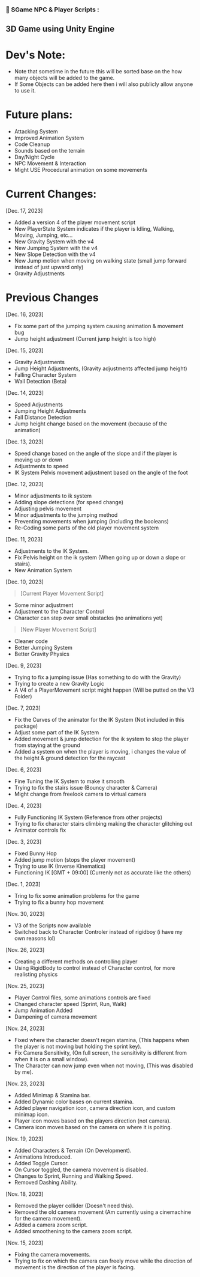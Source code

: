 ### 🔨 SGame NPC & Player Scripts :
3D Game using Unity Engine
---

<h1>Dev's Note:</h1>

- Note that sometime in the future this will be sorted base on the how many objects will be added to the game.
- If Some Objects can be added here then i will also publicly allow anyone to use it.

<h1>Future plans:</h1>

- Attacking System
- Improved Animation System
- Code Cleanup
- Sounds based on the terrain
- Day/Night Cycle
- NPC Movement & Interaction
- Might USE Procedural animation on some movements

<h1>Current Changes:</h1>

[Dec. 17, 2023]
- Added a version 4 of the player movement script
- New PlayerState System indicates if the player is Idling, Walking, Moving, Jumping, etc...
- New Gravity System with the v4
- New Jumping System with the v4
- New Slope Detection with the v4
- New Jump motion when moving on walking state (small jump forward instead of just upward only)
- Gravity Adjustments

<h1>Previous Changes</h1>

[Dec. 16, 2023]
- Fix some part of the jumping system causing animation & movement bug
- Jump height adjustment (Current jump height is too high)

[Dec. 15, 2023]
- Gravity Adjustments
- Jump Height Adjustments, (Gravity adjustments affected jump height)
- Falling Character System
- Wall Detection (Beta)

[Dec. 14, 2023]
- Speed Adjustments
- Jumping Height Adjustments
- Fall Distance Detection
- Jump height change based on the movement (because of the animation)

[Dec. 13, 2023]
- Speed change based on the angle of the slope and if the player is moving up or down
- Adjustments to speed
- IK System Pelvis movement adjustment based on the angle of the foot

[Dec. 12, 2023]
- Minor adjustments to ik system
- Adding slope detections (for speed change)
- Adjusting pelvis movement
- Minor adjustments to the jumping method
- Preventing movements when jumping (including the booleans)
- Re-Coding some parts of the old player movement system

[Dec. 11, 2023]
- Adjustments to the IK System.
- Fix Pelvis height on the ik system (When going up or down a slope or stairs).
- New Animation System

[Dec. 10, 2023]
> [Current Player Movement Script]
  - Some minor adjustment
  - Adjustment to the Character Control
  - Character can step over small obstacles (no animations yet)

> [New Player Movement Script]
  - Cleaner code
  - Better Jumping System
  - Better Gravity Physics

[Dec. 9, 2023]
- Trying to fix a jumping issue (Has something to do with the Gravity)
- Trying to create a new Gravity Logic
- A V4 of a PlayerMovement script might happen (Will be putted on the V3 Folder)

[Dec. 7, 2023]
- Fix the Curves of the animator for the IK System (Not included in this package)
- Adjust some part of the IK System
- Added movement & jump detection for the ik system to stop the player from staying at the ground
- Added a system on when the player is moving, i changes the value of the height & ground detection for the raycast

[Dec. 6, 2023]
- Fine Tuning the IK System to make it smooth
- Trying to fix the stairs issue (Bouncy character & Camera)
- Might change from freelook camera to virtual camera

[Dec. 4, 2023]
- Fully Functioning IK System (Reference from other projects)
- Trying to fix character stairs climbing making the character glitching out
- Animator controls fix

[Dec. 3, 2023]
- Fixed Bunny Hop
- Added jump motion (stops the player movement)
- Trying to use IK (Inverse Kinematics)
- Functioning IK [GMT + 09:00] (Currenly not as accurate like the others)

[Dec. 1, 2023]
- Tring to fix some animation problems for the game
- Trying to fix a bunny hop movement

[Nov. 30, 2023]
- V3 of the Scripts now available
- Switched back to Character Controler instead of rigidboy (i have my own reasons lol)

[Nov. 26, 2023]
- Creating a different methods on controlling player
- Using RigidBody to control instead of Character control, for more realisting physics

[Nov. 25, 2023]
- Player Control files, some animations controls are fixed
- Changed character speed (Sprint, Run, Walk)
- Jump Animation Added
- Dampening of camera movement

[Nov. 24, 2023]
- Fixed where the character doesn't regen stamina, (This happens when the player is not moving but holding the sprint key).
- Fix Camera Sensitivity, (On full screen, the sensitivity is different from when it is on a small window).
- The Character can now jump even when not moving, (This was disabled by me).

[Nov. 23, 2023]
- Added Minimap & Stamina bar.
- Added Dynamic color bases on current stamina.
- Added player navigation icon, camera direction icon, and custom minimap icon.
- Player icon moves based on the players direction (not camera).
- Camera icon moves based on the camera on where it is poiting.

[Nov. 19, 2023]
- Added Characters & Terrain (On Development).
- Animations Introduced.
- Added Toggle Cursor.
- On Cursor toggled, the camera movement is disabled.
- Changes to Sprint, Running and Walking Speed.
- Removed Dashing Ability.

[Nov. 18, 2023]
- Removed the player collider (Doesn't need this).
- Removed the old camera movement (Am currently using a cinemachine for the camera movement).
- Added a camera zoom script.
- Added smoothening to the camera zoom script.

[Nov. 15, 2023]
- Fixing the camera movements.
- Trying to fix on which the camera can freely move while the direction of movement is the direction of the player is facing.
